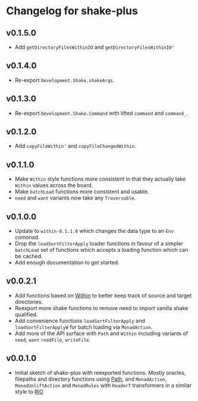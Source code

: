 # Changelog for shake-plus

## v0.1.5.0

* Add `getDirectoryFilesWithinIO` and `getDirectoryFilesWithinIO'`

## v0.1.4.0

* Re-export `Development.Shake.shakeArgs`.

## v0.1.3.0

* Re-export `Development.Shake.Command` with lifted `command` and `command_`.

## v0.1.2.0

* Add `copyFileWithin'` and `copyFileChangedWithin`.

## v0.1.1.0

* Make `Within` style functions more consistent in that they actually take `Within` values
  across the board.
* Make `batchLoad` functions more consistent and usable.
* `need` and `want` variants now take any `Traversable`.

## v0.1.0.0

* Update to `within-0.1.1.0` which changes the data type to an `Env` comonad.
* Drop the `loadSortFilterApply` loader functions in favour of a simpler
  `batchLoad` set of functions which accepts a loading function which can be
  cached.
* Add enough documentation to get started.

## v0.0.2.1

* Add functions based on [Within](https://hackage.haskell.org/package/path) to better
  keep track of source and target directories.
* Reexport more shake functions to remove need to import vanilla shake qualified.
* Add convenience functions `loadSortFilterApply` and `loadSortFilterApplyW` for batch
  loading via `MonadAction`.
* Add more of the API surface with `Path` and `Within` including variants of `need`, `want`
  `readFile`, `writeFile`. 

## v0.0.1.0

* Initial sketch of shake-plus with reexported functions. Mostly oracles,
  filepaths and directory functions using
  [Path](https://hackage.haskell.org/package/path), and `MonadAction`,
  `MonadUnliftAction` and `MonadRules` with `ReaderT` transformers in a similar
  style to [RIO](https://hackage.haskell.org/package/rio)
